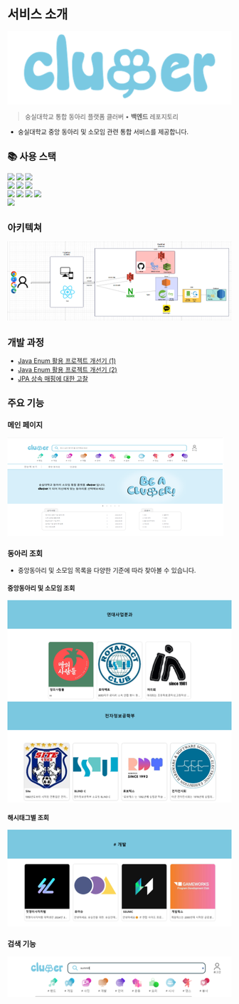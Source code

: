 
# 서비스 소개 
![img_3.png](img_3.png)
> 숭실대학교 통합 동아리 플랫폼 클러버 • <b>백엔드</b> 레포지토리 
- 숭실대학교 중앙 동아리 및 소모임 관련 통합 서비스를 제공합니다. 

## 📚 사용 스택
<div align="left">
<div>
<img src = https://img.shields.io/badge/java-%23ED8B00.svg?style=for-the-badge&logo=openjdk&logoColor=white">
<img src="https://img.shields.io/badge/springboot-6DB33F?style=for-the-badge&logo=springboot&logoColor=white">
<img src="https://img.shields.io/badge/Spring Security-6DB33F?style=for-the-badge&logo=Spring Security&logoColor=white">
</div>

<div>
<img src="https://img.shields.io/badge/Hibernate-59666C?style=for-the-badge&logo=Hibernate&logoColor=white">
<img src="https://img.shields.io/badge/MySQL-4479A1?style=for-the-badge&logo=MySQL&logoColor=white">
<img src="https://img.shields.io/badge/Redis-DC382D?style=for-the-badge&logo=Redis&logoColor=white"> 
</div>

<div>
<img src="https://img.shields.io/badge/Amazon%20EC2-FF9900?style=for-the-badge&logo=Amazon%20EC2&logoColor=white">
<img src="https://img.shields.io/badge/Amazon%20S3-569A31?style=for-the-badge&logo=Amazon%20S3&logoColor=white">
<img src="https://img.shields.io/badge/nginx-%23009639.svg?style=for-the-badge&logo=nginx&logoColor=white">
<img src="https://img.shields.io/badge/JWT-black?style=for-the-badge&logo=JSON%20web%20tokens">
</div>


<div>
	<img src = "https://img.shields.io/badge/Slack-4A154B?style=for-the-badge&logo=slack&logoColor=white">
</div>

</div>


## 아키텍쳐 
![img_2.png](img_2.png)

## 개발 과정
- [Java Enum 활용 프로젝트 개선기 (1)](https://minjun98.tistory.com/108)
- [Java Enum 활용 프로젝트 개선기 (2)](https://minjun98.tistory.com/109)
- [JPA 상속 매핑에 대한 고찰](https://minjun98.tistory.com/106)

## 주요 기능 

### 메인 페이지 
![img_4.png](img_4.png)

### 동아리 조회 
- 중앙동아리 및 소모임 목록을 다양한 기준에 따라 찾아볼 수 있습니다. 

#### 중앙동아리 및 소모임 조회  
![img_7.png](img_7.png)
![img_9.png](img_9.png)

#### 해시태그별 조회 
![img_8.png](img_8.png)

### 검색 기능 
![img_10.png](img_10.png)
